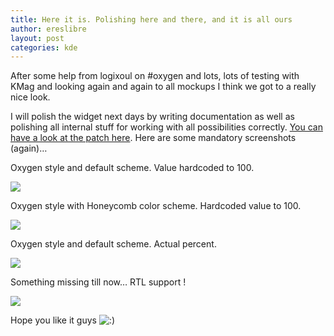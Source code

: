 ```yaml
---
title: Here it is. Polishing here and there, and it is all ours
author: ereslibre
layout: post
categories: kde
---
```

After some help from logixoul on #oxygen and lots, lots of testing with KMag and looking again and again to all mockups I think we got to a really nice look.

I will polish the widget next days by writing documentation as well as polishing all internal stuff for working with all possibilities correctly. [You can have a look at the patch here][1]. Here are some mandatory screenshots (again)…

 [1]: http://media.ereslibre.es/2008/04/kdelibs-29042008.diff

Oxygen style and default scheme. Value hardcoded to 100.

![][2]

 [2]: http://media.ereslibre.es/2008/04/kpropertiesdialog41.png

Oxygen style with Honeycomb color scheme. Hardcoded value to 100.

![][3]

 [3]: http://media.ereslibre.es/2008/04/kpropertiesdialog42.png

Oxygen style and default scheme. Actual percent.

![][4]

 [4]: http://media.ereslibre.es/2008/04/kpropertiesdialog43.png

Something missing till now… RTL support !

![][5]

 [5]: http://media.ereslibre.es/2008/04/kpropertiesdialog44.png

Hope you like it guys ![:)][6] 

 [6]: http://blog.ereslibre.es/wp-includes/images/smilies/icon_smile.gif
